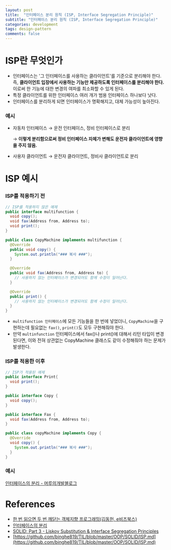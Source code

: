 ```yaml
---
layout: post
title:  "인터페이스 분리 원칙 (ISP, Interface Segregation Principle)"
subtitle: "인터페이스 분리 원칙 (ISP, Interface Segregation Principle)"
categories: development
tags: design-pattern
comments: false
---
```


# ISP란 무엇인가

- 인터페이스는 '그 인터페이스를 사용하는 클라이언트'를 기준으로 분리해야 한다. 즉, **클라이언트 입장에서 사용하는 기능만 제공하도록 인터페이스를 분리해야 한다.** 이로써 한 기능에 대한 변경의 여파를 최소화할 수 있게 된다.
- 특정 클라이언트를 위한 인터페이스 여러 개가 범용 인터페이스 하나보다 낫다.
- 인터페이스를 분리하게 되면 인터페이스가 명확해지고, 대체 가능성이 높아진다.

### 예시

- 자동차 인터페이스 → 운전 인터페이스, 정비 인터페이스로 분리

    → **이렇게 분리함으로써 정비 인터페이스 자체가 변해도 운전자 클라이언트에 영향을 주지 않음.**

- 사용자 클라이언트 → 운전자 클라이언트, 정비사 클라이언트로 분리

# ISP 예시

### ISP를 적용하기 전

```java
// ISP를 적용하지 않은 예제
public interface multifunction {
  void copy();
  void fax(Address from, Address to);
  void print();
}
```

```java
public class CopyMachine implements multifunction {
  @Override
  public void copy() {
    System.out.println("### 복사 ###");
  }

  @Override
  public void fax(Address from, Address to) {
    // 사용하지 않는 인터페이스가 변경되어도 함께 수정이 일어난다.
  }

  @Override
  public print() {
    // 사용하지 않는 인터페이스가 변경되어도 함께 수정이 일어난다.
  }
}
```

- `multifunction 인터페이스`에 모든 기능들을 한 번에 넣었더니, `CopyMachine`을 구현하는데 필요없는 `fax()`, `print()`도 모두 구현해줘야 한다.
- 만약 `multinfunction` 인터페이스에서 fax()나 print()에 대해서 리턴 타입이 변경된다면, 이와 전혀 상관없는 CopyMachine 클래스도 같이 수정해줘야 하는 문제가 발생한다.

### ISP를 적용한 이후

```java
// ISP가 적용된 예제
public interface Print{
  void print();
}

public interface Copy {
  void copy();
}

public interface Fax {
  void fax(Address from, Address to);
}
```

```java
public class copyMachine implements Copy {
  @Override
  void copy() {
    System.out.println("### 복사 ###");
  }
}
```

### 예시

[인터페이스의 분리 - 머루의개발블로그](http://wonwoo.ml/index.php/post/1675)

# References

- [한 번 읽으면 두 번 깨닫는 객체지향 프로그래밍(김동헌, e비즈북스)](https://kyobobook.co.kr/product/detailViewKor.laf?ejkGb=KOR&mallGb=KOR&barcode=9791157831357&orderClick=LAH&Kc=)
- [인터페이스의 분리](http://wonwoo.ml/index.php/post/1675)
- [SOLID: Part 3 - Liskov Substitution & Interface Segregation Principles](https://code.tutsplus.com/tutorials/solid-part-3-liskov-substitution-interface-segregation-principles--net-36710)
- [https://github.com/binghe819/TIL/blob/master/OOP/SOLID/ISP.md](https://github.com/binghe819/TIL/blob/master/OOP/SOLID/ISP.md)